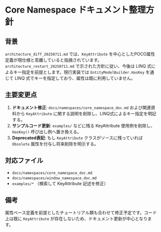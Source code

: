 # Core Namespace ドキュメント整理方針

## 背景
`architecture_diff_20250711.md` では、`KeyAttribute` を中心としたPOCO属性定義が現仕様と乖離していると指摘されています。`architecture_restart_20250711.md` で示された方針に従い、今後は LINQ 式によるキー指定を前提とします。現行実装では `EntityModelBuilder.HasKey` を通じて LINQ 式でキーを指定しており、属性は既に利用していません。

## 主要変更点
1. **ドキュメント修正**: `docs/namespaces/core_namespace_doc.md` および関連資料から `KeyAttribute` に関する説明を削除し、LINQ式によるキー指定を明記する。
2. **サンプルコード更新**: `examples/` などに残る KeyAttribute 使用例を削除し、`HasKey()` 呼び出し例へ置き換える。
3. **Deprecated表記**: もし `KeyAttribute` クラスがソースに残っていれば `Obsolete` 属性を付与し将来削除を明示する。

## 対応ファイル
- `docs/namespaces/core_namespace_doc.md`
- `docs/namespaces/window_namespace_doc.md`
- `examples/*` （検索して KeyAttribute 記述を修正）

## 備考
属性ベース定義を前提としたチュートリアル類も合わせて修正予定です。コード上は既に `KeyAttribute` が存在しないため、ドキュメント更新が中心となります。
